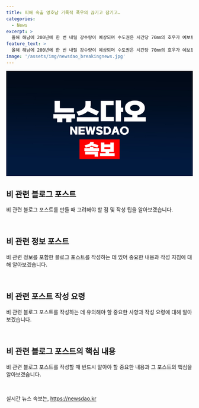```yaml
---
title: 피해 속출 영호남 기록적 폭우의 끊기고 잠기고…
categories:
  - News
excerpt: >
  올해 해남에 200년에 한 번 내릴 강수량이 예상되며 수도권은 시간당 70㎜의 호우가 예보됐다. 이로 인해 전남과 경남지역에서 집중호우로 인한 피해가 속출했고, 특히 전남 해남에는 200년에 한 번 내릴 확률의 강수량을 기록했다. 여수국가산단에서는 낙뢰로 정전이 발생하며 생산 차질이 발생했다. 윤 대통령은 긴급 대응태세 강화를 지시하고, 산비탈 및 저지대 등 취약 지역에 대한 예찰을 강화하며 주민 대피를 촉구했다. 또한, 지반이 약화돼 산사태 발생 위험이 높다고 우려했다.
feature_text: >
  올해 해남에 200년에 한 번 내릴 강수량이 예상되며 수도권은 시간당 70㎜의 호우가 예보됐다. 이로 인해 전남과 경남지역에서 집중호우로 인한 피해가 속출했고, 특히 전남 해남에는 200년에 한 번 내릴 확률의 강수량을 기록했다. 여수국가산단에서는 낙뢰로 정전이 발생하며 생산 차질이 발생했다. 윤 대통령은 긴급 대응태세 강화를 지시하고, 산비탈 및 저지대 등 취약 지역에 대한 예찰을 강화하며 주민 대피를 촉구했다. 또한, 지반이 약화돼 산사태 발생 위험이 높다고 우려했다.
image: '/assets/img/newsdao_breakingnews.jpg'
---
```


<p><img src="/assets/img/newsdao_breakingnews.jpg" alt="flaretime 속보" /></p>

<h2 data-ke-size="size26">비 관련 블로그 포스트</h2>

<p>비 관련 블로그 포스트를 만들 때 고려해야 할 점 및 작성 팁을 알아보겠습니다.</p>

<p data-ke-size="size16">&nbsp;</p>

<h2 data-ke-size="size24">비 관련 정보 포스트</h2>

<p>비 관련 정보를 포함한 블로그 포스트를 작성하는 데 있어 중요한 내용과 작성 지침에 대해 알아보겠습니다.</p>

<p data-ke-size="size16">&nbsp;</p>

<h2 data-ke-size="size24">비 관련 포스트 작성 요령</h2>

<p>비 관련 블로그 포스트를 작성하는 데 유의해야 할 중요한 사항과 작성 요령에 대해 알아보겠습니다.</p>

<p data-ke-size="size16">&nbsp;</p>

<h2 data-ke-size="size24">비 관련 블로그 포스트의 핵심 내용</h2>

<p>비 관련 블로그 포스트를 작성할 때 반드시 알아야 할 중요한 내용과 그 포스트의 핵심을 알아보겠습니다.</p>

<p data-ke-size="size16">&nbsp;</p>
실시간 뉴스 속보는, <a href="https://newsdao.kr" rel="dofollow">https://newsdao.kr</a>


